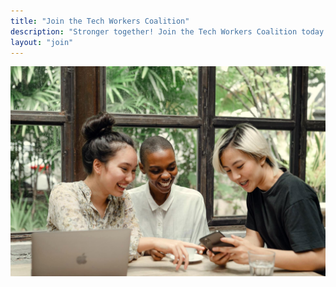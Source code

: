 ```yaml
---
title: "Join the Tech Workers Coalition"
description: "Stronger together! Join the Tech Workers Coalition today. Fill out the joining form, and a fellow tech worker will get in touch."
layout: "join"
---
```


![Three people sit around a table in a café behind a laptop, laughing together, pointing at a mobile phone. Image by Ketut Subiyanto on Pexels.](join.jpg)

